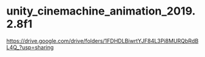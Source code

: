 # unity_cinemachine_animation_2019.2.8f1


https://drive.google.com/drive/folders/1FDHDLBiwrtYJF84L3Pi8MURQbRdBL4Q_?usp=sharing
